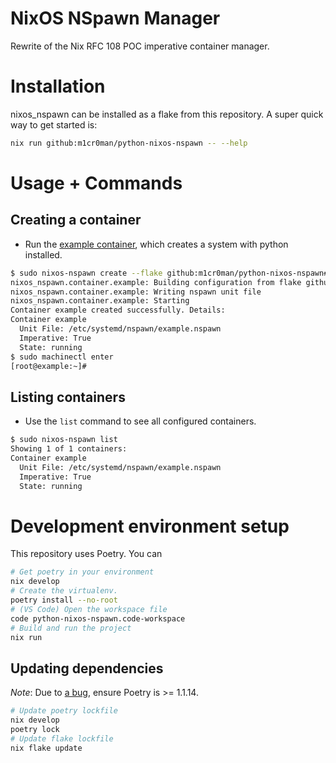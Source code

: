 # NixOS NSpawn Manager

Rewrite of the Nix RFC 108 POC imperative container manager.

# Installation

nixos_nspawn can be installed as a flake from this repository.
A super quick way to get started is:

```bash
nix run github:m1cr0man/python-nixos-nspawn -- --help
```

# Usage + Commands

## Creating a container

- Run the [example container](./flake.nix#L90), which creates a system with
 python installed.

```bash
$ sudo nixos-nspawn create --flake github:m1cr0man/python-nixos-nspawn#example example
nixos_nspawn.container.example: Building configuration from flake github:m1cr0man/python-nixos-nspawn#example
nixos_nspawn.container.example: Writing nspawn unit file
nixos_nspawn.container.example: Starting
Container example created successfully. Details:
Container example
  Unit File: /etc/systemd/nspawn/example.nspawn
  Imperative: True
  State: running
$ sudo machinectl enter
[root@example:~]#
```

## Listing containers

- Use the `list` command to see all configured containers.

```bash
$ sudo nixos-nspawn list
Showing 1 of 1 containers:
Container example
  Unit File: /etc/systemd/nspawn/example.nspawn
  Imperative: True
  State: running
```

# Development environment setup

This repository uses Poetry. You can

```bash
# Get poetry in your environment
nix develop
# Create the virtualenv.
poetry install --no-root
# (VS Code) Open the workspace file
code python-nixos-nspawn.code-workspace
# Build and run the project
nix run
```

## Updating dependencies

*Note*: Due to [a bug](https://github.com/nix-community/poetry2nix/issues/701#issuecomment-1229790215),
ensure Poetry is >= 1.1.14.

```bash
# Update poetry lockfile
nix develop
poetry lock
# Update flake lockfile
nix flake update
```
